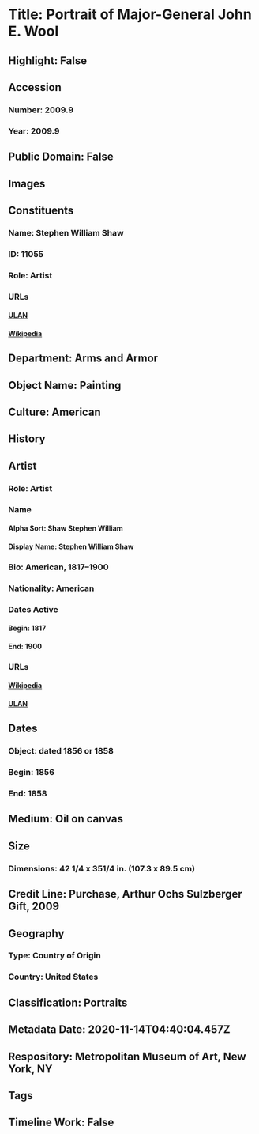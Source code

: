 # Title: Portrait of Major-General John E. Wool
## Highlight: False
## Accession
### Number: 2009.9
### Year: 2009.9
## Public Domain: False
## Images
## Constituents
### Name: Stephen William Shaw
### ID: 11055
### Role: Artist
### URLs
#### [ULAN](http://vocab.getty.edu/page/ulan/500016735)
#### [Wikipedia](https://www.wikidata.org/wiki/Q7610857)
## Department: Arms and Armor
## Object Name: Painting
## Culture: American
## History
## Artist
### Role: Artist
### Name
#### Alpha Sort: Shaw Stephen William
#### Display Name: Stephen William Shaw
### Bio: American, 1817–1900
### Nationality: American
### Dates Active
#### Begin: 1817
#### End: 1900
### URLs
#### [Wikipedia](https://www.wikidata.org/wiki/Q7610857)
#### [ULAN](http://vocab.getty.edu/page/ulan/500016735)
## Dates
### Object: dated 1856 or 1858
### Begin: 1856
### End: 1858
## Medium: Oil on canvas
## Size
### Dimensions: 42 1/4 x 351/4 in. (107.3 x 89.5 cm)
## Credit Line: Purchase, Arthur Ochs Sulzberger Gift, 2009
## Geography
### Type: Country of Origin
### Country: United States
## Classification: Portraits
## Metadata Date: 2020-11-14T04:40:04.457Z
## Respository: Metropolitan Museum of Art, New York, NY
## Tags
## Timeline Work: False